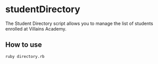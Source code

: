 # studentDirectory #

The Student Directory script allows you to manage the list of students enrolled at Villains Academy.

## How to use ##

``` shell
ruby directory.rb
